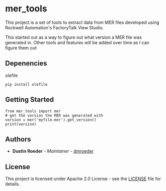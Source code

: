 # mer_tools

This project is a set of tools to extract data from MER files developed using
Rockwell Automation's FactoryTalk View Studio.

This started out as a way to figure out what version a MER file was generated
in.  Other tools and features will be added over time as I can figure
them out

## Depenencies

olefile

```
pip install olefile
```

## Getting Started

```
from mer_tools import mer
# get the version the MER was generated with
version = mer('myfile.mer').get_version()
print(version)
```

## Authors

* **Dustin Roeder** - *Maintainer* - [dmroeder](https://github.com/dmroeder)

## License

This project is licensed under Apache 2.0 License - see the [LICENSE](LICENSE.txt) file for details.

